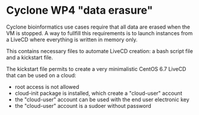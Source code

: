 # Cyclone WP4 "data erasure"

Cyclone bioinformatics use cases require that all data are erased when the VM is stopped.
A way to fullfill this requirements is to launch instances from a LiveCD where everything is written in memory only.

This contains necessary files to automate LiveCD creation: a bash script file and a kickstart file.

The kickstart file permits to create a very minimalistic CentOS 6.7 LiveCD that can be used on a cloud:
- root access is not allowed
- cloud-init package is installed, which create a "cloud-user" account 
- the "cloud-user" account can be used with the end user electronic key
- the "cloud-user" account is a sudoer without password
